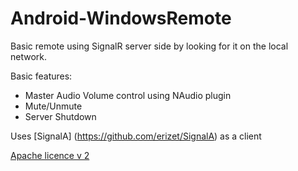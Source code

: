 Android-WindowsRemote
=====================

Basic remote using SignalR server side by looking for it on the local network.

Basic features:
  * Master Audio Volume control using NAudio plugin
  * Mute/Unmute
  * Server Shutdown


Uses [SignalA] (https://github.com/erizet/SignalA) as a client

[Apache licence v 2](http://www.apache.org/licenses/LICENSE-2.0.html)
